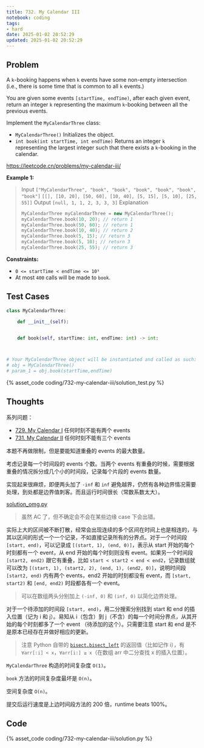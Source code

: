 ```yaml
---
title: 732. My Calendar III
notebook: coding
tags:
- hard
date: 2025-01-02 20:52:29
updated: 2025-01-02 20:52:29
---
```

## Problem

A `k`-booking happens when `k` events have some non-empty intersection (i.e., there is some time that is common to all `k` events.)

You are given some events `[startTime, endTime)`, after each given event, return an integer `k` representing the maximum `k`-booking between all the previous events.

Implement the `MyCalendarThree` class:

- `MyCalendarThree()` Initializes the object.
- `int book(int startTime, int endTime)` Returns an integer `k` representing the largest integer such that there exists a `k`-booking in the calendar.

<https://leetcode.cn/problems/my-calendar-iii/>

**Example 1:**

> Input
> `["MyCalendarThree", "book", "book", "book", "book", "book", "book"]`
> `[[], [10, 20], [50, 60], [10, 40], [5, 15], [5, 10], [25, 55]]`
> Output
> `[null, 1, 1, 2, 3, 3, 3]`
> Explanation
>
> ``` c++
> MyCalendarThree myCalendarThree = new MyCalendarThree();
> myCalendarThree.book(10, 20); // return 1
> myCalendarThree.book(50, 60); // return 1
> myCalendarThree.book(10, 40); // return 2
> myCalendarThree.book(5, 15); // return 3
> myCalendarThree.book(5, 10); // return 3
> myCalendarThree.book(25, 55); // return 3
> ```

**Constraints:**

- `0 <= startTime < endTime <= 10⁹`
- At most `400` calls will be made to `book`.

## Test Cases

``` python
class MyCalendarThree:

    def __init__(self):


    def book(self, startTime: int, endTime: int) -> int:



# Your MyCalendarThree object will be instantiated and called as such:
# obj = MyCalendarThree()
# param_1 = obj.book(startTime,endTime)
```

{% asset_code coding/732-my-calendar-iii/solution_test.py %}

## Thoughts

系列问题：

- [729. My Calendar I](729-my-calendar-i) 任何时刻不能有两个 events
- [731. My Calendar II](731-my-calendar-ii) 任何时刻不能有三个 events

本题不再做限制，但是要能知道重叠的 events 的最大数量。

考虑记录每一个时间段的 events 个数。当两个 events 有重叠的时候，需要根据重叠的情况拆分成几个小的时间段，记录每个片段的 events 数量。

实现起来很麻烦，即便两头加了 `-inf` 和 `inf` 避免越界，仍然有各种边界情况需要处理，到处都是边界值刺客。而且运行时间很长（常数系数太大）。

[solution_omg.py](732-my-calendar-iii/solution_omg.py)

> 虽然 AC 了，但不确定会不会在某些边缘 case 下会出错。

实际上大的区间被不断打散，经常会出现连续的多个区间在时间上也是相连的，与其以区间的形式一个一个记录，不如直接记录所有的分界点。对于一个时间段 `[start, end)`，可以记录成 `[(start, 1), (end, 0)]`，表示从 start 开始的每个时刻都有一个 event，从 end 开始的每个时刻则没有 event。如果另一个时间段 `[start2, end2)` 跟它有重叠，比如 `start < start2 < end < end2`，记录数组就可以改为 `[(start, 1), (start2, 2), (end, 1), (end2, 0)]`，说明时间段 `[start2, end)` 内有两个 events，end2 开始的时刻都没有 event，而 `[start, start2)` 和 `[end, end2)` 时段都各有一个 event。

> 可以在数组两头分别加上 `(-inf, 0)` 和 `(inf, 0)` 以简化边界处理。

对于一个待添加的时间段 `[start, end)`，用二分搜索分别找到 start 和 end 的插入位置（记为 i 和 j）。易知从 i（包含）到 j（不含）的每一个时间分界点，从其开始的每个时刻都多了一个 event （待添加的这个）。只需要注意 start 和 end 是不是原本已经存在并做好相应的更新。

> 注意 Python 自带的 [`bisect.bisect_left`](https://docs.python.org/3/library/bisect.html#bisect.bisect_left) 的返回值（比如记作 i），有 `∀arr[:i] < x`，`∀arr[i:] ≥ x`（在数组 arr 中二分查找 x 的插入位置）。

`MyCalendarThree` 构造的时间复杂度 `O(1)`。

`book` 方法的时间复杂度最坏是 `O(n)`。

空间复杂度 `O(n)`。

提交后运行速度是上边时间段方法的 200 倍，runtime beats 100%。

## Code

{% asset_code coding/732-my-calendar-iii/solution.py %}
